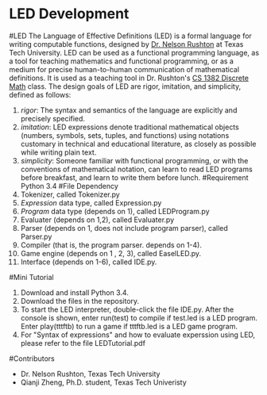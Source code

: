 LED Development
========
#LED 
The Language of Effective Definitions (LED) is a formal language for writing computable functions, designed by [Dr. Nelson Rushton](http://www.depts.ttu.edu/cs/faculty/faculty.php?name=J.%20Nelson%20Rushton) at Texas Tech University. 
LED can be used as a functional programming language, as a tool for teaching mathematics and functional programming, or as a medium for precise human-to-human communication of mathematical definitions. It is used as a teaching tool in Dr. Rushton's [CS 1382 Discrete Math](http://nelsonrushton.net/) class. The design goals of LED are rigor, imitation, and simplicity, defined as follows:
1. *rigor*: The syntax and semantics of the language are explicitly and precisely specified.
2. *imitation*: LED expressions denote traditional mathematical objects (numbers, symbols, sets, tuples, and functions) using notations customary in technical and educational literature, as closely as possible while writing plain text.
3. *simplicity*: Someone familiar with functional programming, or with the conventions of mathematical notation, can learn to read LED programs before breakfast, and learn to write them before lunch.
#Requirement
Python 3.4
#File Dependency
0. Tokenizer, called Tokenizer.py
1. *Expression* data type, called Expression.py
2. *Program* data type (depends on 1), called LEDProgram.py
3. Evaluater (depends on 1,2), called Evaluater.py
4. Parser (depends on 1, does not include program parser), called Parser.py
5. Compiler (that is, the program parser. depends on 1-4). 
6. Game engine (depends on 1 , 2, 3), called EaselLED.py.
7. Interface (depends on 1-6), called IDE.py.


#Mini Tutorial
1. Download and install Python 3.4.
2. Download the files in the repository.
3. To start the LED interpreter, double-click the file IDE.py. After the console is shown, enter run(test) to compile if test.led is a LED program. Enter play(tttftb) to run a game if tttftb.led is a LED game program.
4. For "Syntax of expressions" and how to evaluate experssion using LED, please refer to the file LEDTutorial.pdf

#Contributors
* Dr. Nelson Rushton, Texas Tech University
* Qianji Zheng, Ph.D. student, Texas Tech Univeristy
